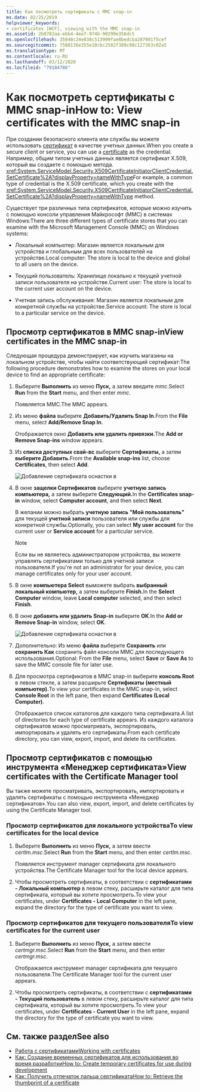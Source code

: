 ```yaml
---
title: Как посмотреть сертификаты с MMC snap-in
ms.date: 02/25/2019
helpviewer_keywords:
- certificates [WCF], viewing with the MMC snap-in
ms.assetid: 2b8782aa-ebb4-4ee7-974b-90299e356dc5
ms.openlocfilehash: 35048c24e838c513909fae8bedcba287001f5cef
ms.sourcegitcommit: 7588136e355e10cbc2582f389c90c127363c02a5
ms.translationtype: MT
ms.contentlocale: ru-RU
ms.lasthandoff: 03/12/2020
ms.locfileid: "79184786"
---
```

# <a name="how-to-view-certificates-with-the-mmc-snap-in"></a><span data-ttu-id="214cd-102">Как посмотреть сертификаты с MMC snap-in</span><span class="sxs-lookup"><span data-stu-id="214cd-102">How to: View certificates with the MMC snap-in</span></span>
<span data-ttu-id="214cd-103">При создании безопасного клиента или службы вы можете использовать [сертификат](working-with-certificates.md) в качестве учетных данных.</span><span class="sxs-lookup"><span data-stu-id="214cd-103">When you create a secure client or service, you can use a [certificate](working-with-certificates.md) as the credential.</span></span> <span data-ttu-id="214cd-104">Например, общим типом учетных данных является сертификат X.509, который вы создаете с помощью метода. <xref:System.ServiceModel.Security.X509CertificateInitiatorClientCredential.SetCertificate%2A?displayProperty=nameWithType></span><span class="sxs-lookup"><span data-stu-id="214cd-104">For example, a common type of credential is the X.509 certificate, which you create with the <xref:System.ServiceModel.Security.X509CertificateInitiatorClientCredential.SetCertificate%2A?displayProperty=nameWithType> method.</span></span>

<span data-ttu-id="214cd-105">Существует три различных типа сертификатов, которые можно изучить с помощью консоли управления Майкрософт (MMC) в системах Windows:</span><span class="sxs-lookup"><span data-stu-id="214cd-105">There are three different types of certificate stores that you can examine with the Microsoft Management Console (MMC) on Windows systems:</span></span>

- <span data-ttu-id="214cd-106">Локальный компьютер: Магазин является локальным для устройства и глобальным для всех пользователей на устройстве.</span><span class="sxs-lookup"><span data-stu-id="214cd-106">Local computer: The store is local to the device and global to all users on the device.</span></span>

- <span data-ttu-id="214cd-107">Текущий пользователь: Хранилище локально к текущей учетной записи пользователя на устройстве.</span><span class="sxs-lookup"><span data-stu-id="214cd-107">Current user: The store is local to the current user account on the device.</span></span>

- <span data-ttu-id="214cd-108">Учетная запись обслуживания: Магазин является локальным для конкретной службы на устройстве.</span><span class="sxs-lookup"><span data-stu-id="214cd-108">Service account: The store is local to a particular service on the device.</span></span>

## <a name="view-certificates-in-the-mmc-snap-in"></a><span data-ttu-id="214cd-109">Просмотр сертификатов в MMC snap-in</span><span class="sxs-lookup"><span data-stu-id="214cd-109">View certificates in the MMC snap-in</span></span>

<span data-ttu-id="214cd-110">Следующая процедура демонстрирует, как изучить магазины на локальном устройстве, чтобы найти соответствующий сертификат:</span><span class="sxs-lookup"><span data-stu-id="214cd-110">The following procedure demonstrates how to examine the stores on your local device to find an appropriate certificate:</span></span>
  
1. <span data-ttu-id="214cd-111">Выберите **Выполнить** из меню **Пуск,** а затем введите *mmc*.</span><span class="sxs-lookup"><span data-stu-id="214cd-111">Select **Run** from the **Start** menu, and then enter *mmc*.</span></span>

    <span data-ttu-id="214cd-112">Появляется MMC.</span><span class="sxs-lookup"><span data-stu-id="214cd-112">The MMC appears.</span></span>
  
2. <span data-ttu-id="214cd-113">Из меню **файла** выберите **Добавить/Удалить Snap In**.</span><span class="sxs-lookup"><span data-stu-id="214cd-113">From the **File** menu, select **Add/Remove Snap In**.</span></span>

    <span data-ttu-id="214cd-114">Отображается окно **Добавить или удалить привязки.**</span><span class="sxs-lookup"><span data-stu-id="214cd-114">The **Add or Remove Snap-ins** window appears.</span></span>
  
3. <span data-ttu-id="214cd-115">Из **списка доступных свай-вс** выберите **Сертификаты,** а затем **выберите Добавить.**</span><span class="sxs-lookup"><span data-stu-id="214cd-115">From the **Available snap-ins** list, choose **Certificates**, then select **Add**.</span></span>  

    ![Добавление сертификата оснастки в](./media/mmc-add-certificate-snap-in.png)
  
4. <span data-ttu-id="214cd-117">В окне **защелки Сертификатов** выберите **учетную запись компьютера,** а затем выберите **Следующий.**</span><span class="sxs-lookup"><span data-stu-id="214cd-117">In the **Certificates snap-in** window, select **Computer account**, and then select **Next**.</span></span>
  
    <span data-ttu-id="214cd-118">В желании можно выбрать **учетную запись "Мой пользователь"** для текущей **учетной записи** пользователя или службы для конкретной службы.</span><span class="sxs-lookup"><span data-stu-id="214cd-118">Optionally, you can select **My user account** for the current user or **Service account** for a particular service.</span></span>

    > [!NOTE]
    > <span data-ttu-id="214cd-119">Если вы не являетесь администратором устройства, вы можете управлять сертификатами только для учетной записи пользователя.</span><span class="sxs-lookup"><span data-stu-id="214cd-119">If you're not an administrator for your device, you can manage certificates only for your user account.</span></span>
  
5. <span data-ttu-id="214cd-120">В окне **компьютера Select** выможете выбрать **выбранный локальный компьютер,** а затем выберите **Finish.**</span><span class="sxs-lookup"><span data-stu-id="214cd-120">In the **Select Computer** window, leave **Local computer** selected, and then select **Finish**.</span></span>  
  
6. <span data-ttu-id="214cd-121">В окне **добавить или удалить Snap-in** выберите **OK**.</span><span class="sxs-lookup"><span data-stu-id="214cd-121">In the **Add or Remove Snap-in** window, select **OK**.</span></span>  
  
    ![Добавление сертификата оснастки в](./media/mmc-certificate-snap-in-selected.png)

7. <span data-ttu-id="214cd-123">Дополнительно: Из меню **файла** выберите **Сохранить** или **сохранить Как** сохранить файл консоли MMC для последующего использования.</span><span class="sxs-lookup"><span data-stu-id="214cd-123">Optional: From the **File** menu, select **Save** or **Save As** to save the MMC console file for later use.</span></span>  

8. <span data-ttu-id="214cd-124">Для просмотра сертификатов в MMC snap-in выберите **консоль Root** в левом стекле, а затем расширьте **Сертификаты (местный компьютер).**</span><span class="sxs-lookup"><span data-stu-id="214cd-124">To view your certificates in the MMC snap-in, select **Console Root** in the left pane, then expand **Certificates (Local Computer)**.</span></span>

    <span data-ttu-id="214cd-125">Отображается список каталогов для каждого типа сертификата.</span><span class="sxs-lookup"><span data-stu-id="214cd-125">A list of directories for each type of certificate appears.</span></span> <span data-ttu-id="214cd-126">Из каждого каталога сертификатов можно просматривать, экспортировать, импортировать и удалять его сертификаты.</span><span class="sxs-lookup"><span data-stu-id="214cd-126">From each certificate directory, you can view, export, import, and delete its certificates.</span></span>

## <a name="view-certificates-with-the-certificate-manager-tool"></a><span data-ttu-id="214cd-127">Просмотр сертификатов с помощью инструмента «Менеджер сертификата»</span><span class="sxs-lookup"><span data-stu-id="214cd-127">View certificates with the Certificate Manager tool</span></span>

<span data-ttu-id="214cd-128">Вы также можете просматривать, экспортировать, импортировать и удалять сертификаты с помощью инструмента «Менеджер сертификатов».</span><span class="sxs-lookup"><span data-stu-id="214cd-128">You can also view, export, import, and delete certificates by using the Certificate Manager tool.</span></span>

### <a name="to-view-certificates-for-the-local-device"></a><span data-ttu-id="214cd-129">Просмотр сертификатов для локального устройства</span><span class="sxs-lookup"><span data-stu-id="214cd-129">To view certificates for the local device</span></span>

1. <span data-ttu-id="214cd-130">Выберите **Выполнить** из меню **Пуск,** а затем ввести *certlm.msc*.</span><span class="sxs-lookup"><span data-stu-id="214cd-130">Select **Run** from the **Start** menu, and then enter *certlm.msc*.</span></span>

    <span data-ttu-id="214cd-131">Появляется инструмент manager сертификата для локального устройства.</span><span class="sxs-lookup"><span data-stu-id="214cd-131">The Certificate Manager tool for the local device appears.</span></span>
  
2. <span data-ttu-id="214cd-132">Чтобы просмотреть сертификаты, в соответствии с **сертификатами - Локальный компьютер** в левом стеку, расширьте каталог для типа сертификата, который вы хотите просмотреть.</span><span class="sxs-lookup"><span data-stu-id="214cd-132">To view your certificates, under **Certificates - Local Computer** in the left pane, expand the directory for the type of certificate you want to view.</span></span>

### <a name="to-view-certificates-for-the-current-user"></a><span data-ttu-id="214cd-133">Просмотр сертификатов для текущего пользователя</span><span class="sxs-lookup"><span data-stu-id="214cd-133">To view certificates for the current user</span></span>

1. <span data-ttu-id="214cd-134">Выберите **Выполнить** из меню **Пуск,** а затем ввести *certmgr.msc*.</span><span class="sxs-lookup"><span data-stu-id="214cd-134">Select **Run** from the **Start** menu, and then enter *certmgr.msc*.</span></span>

    <span data-ttu-id="214cd-135">Отображается инструмент manager сертификата для текущего пользователя.</span><span class="sxs-lookup"><span data-stu-id="214cd-135">The Certificate Manager tool for the current user appears.</span></span>
  
2. <span data-ttu-id="214cd-136">Чтобы просмотреть сертификаты, в соответствии с **сертификатами - Текущий пользователь** в левом стеку, расширьте каталог для типа сертификата, который вы хотите просмотреть.</span><span class="sxs-lookup"><span data-stu-id="214cd-136">To view your certificates, under **Certificates - Current User** in the left pane, expand the directory for the type of certificate you want to view.</span></span>

## <a name="see-also"></a><span data-ttu-id="214cd-137">См. также раздел</span><span class="sxs-lookup"><span data-stu-id="214cd-137">See also</span></span>

- [<span data-ttu-id="214cd-138">Работа с сертификатами</span><span class="sxs-lookup"><span data-stu-id="214cd-138">Working with certificates</span></span>](working-with-certificates.md)
- [<span data-ttu-id="214cd-139">Как: Создание временных сертификатов для использования во время разработки</span><span class="sxs-lookup"><span data-stu-id="214cd-139">How to: Create temporary certificates for use during development</span></span>](how-to-create-temporary-certificates-for-use-during-development.md)
- [<span data-ttu-id="214cd-140">Как: Получить отпечаток пальца сертификата</span><span class="sxs-lookup"><span data-stu-id="214cd-140">How to: Retrieve the thumbprint of a certificate</span></span>](how-to-retrieve-the-thumbprint-of-a-certificate.md)
